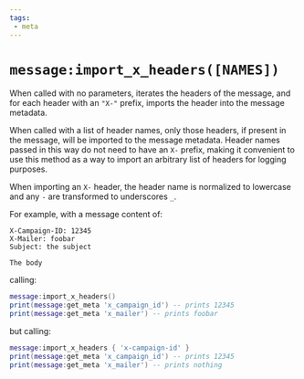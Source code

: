```yaml
---
tags:
 - meta
---
```


# `message:import_x_headers([NAMES])`

When called with no parameters, iterates the headers of the message, and for
each header with an `"X-"` prefix, imports the header into the message
metadata.

When called with a list of header names, only those headers, if present in the
message, will be imported to the message metadata.  Header names passed in this
way do not need to have an `X-` prefix, making it convenient to use this method
as a way to import an arbitrary list of headers for logging purposes.

When importing an `X-` header, the header name is normalized to lowercase and any
`-` are transformed to underscores `_`.

For example, with a message content of:

```
X-Campaign-ID: 12345
X-Mailer: foobar
Subject: the subject

The body
```

calling:

```lua
message:import_x_headers()
print(message:get_meta 'x_campaign_id') -- prints 12345
print(message:get_meta 'x_mailer') -- prints foobar
```

but calling:

```lua
message:import_x_headers { 'x-campaign-id' }
print(message:get_meta 'x_campaign_id') -- prints 12345
print(message:get_meta 'x_mailer') -- prints nothing
```
